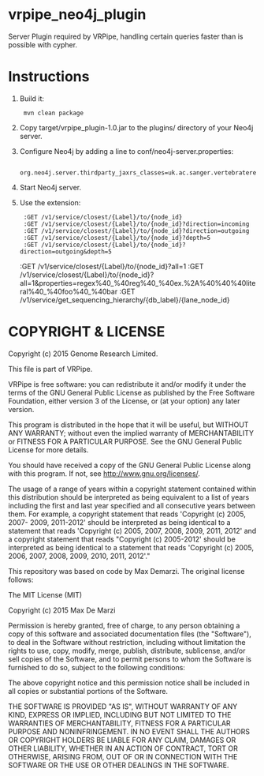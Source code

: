 # vrpipe_neo4j_plugin
Server Plugin required by VRPipe, handling certain queries faster than is possible with
cypher.

# Instructions

1. Build it:

        mvn clean package

2. Copy target/vrpipe_plugin-1.0.jar to the plugins/ directory of your Neo4j server.


3. Configure Neo4j by adding a line to conf/neo4j-server.properties:

        org.neo4j.server.thirdparty_jaxrs_classes=uk.ac.sanger.vertebrateresequencing=/v1
        
4. Start Neo4j server.

5. Use the extension:
        
        :GET /v1/service/closest/{Label}/to/{node_id}
        :GET /v1/service/closest/{Label}/to/{node_id}?direction=incoming
        :GET /v1/service/closest/{Label}/to/{node_id}?direction=outgoing
        :GET /v1/service/closest/{Label}/to/{node_id}?depth=5
        :GET /v1/service/closest/{Label}/to/{node_id}?direction=outgoing&depth=5
	:GET /v1/service/closest/{Label}/to/{node_id}?all=1
	:GET /v1/service/closest/{Label}/to/{node_id}?all=1&properties=regex%40_%40reg%40_%40ex.%2A%40%40%40literal%40_%40foo%40_%40bar
	:GET /v1/service/get_sequencing_hierarchy/{db_label}/{lane_node_id}
        
# COPYRIGHT & LICENSE

Copyright (c) 2015 Genome Research Limited.

This file is part of VRPipe.

VRPipe is free software: you can redistribute it and/or modify it under the
terms of the GNU General Public License as published by the Free Software
Foundation, either version 3 of the License, or (at your option) any later
version.

This program is distributed in the hope that it will be useful, but WITHOUT ANY
WARRANTY; without even the implied warranty of MERCHANTABILITY or FITNESS FOR A
PARTICULAR PURPOSE. See the GNU General Public License for more details.

You should have received a copy of the GNU General Public License along with
this program. If not, see http://www.gnu.org/licenses/.

The usage of a range of years within a copyright statement contained within this
distribution should be interpreted as being equivalent to a list of years
including the first and last year specified and all consecutive years between
them. For example, a copyright statement that reads 'Copyright (c) 2005, 2007-
2009, 2011-2012' should be interpreted as being identical to a statement that
reads 'Copyright (c) 2005, 2007, 2008, 2009, 2011, 2012' and a copyright
statement that reads "Copyright (c) 2005-2012' should be interpreted as being
identical to a statement that reads 'Copyright (c) 2005, 2006, 2007, 2008, 2009,
2010, 2011, 2012'."


This repository was based on code by Max Demarzi. The original license follows:

The MIT License (MIT)

Copyright (c) 2015 Max De Marzi

Permission is hereby granted, free of charge, to any person obtaining a copy
of this software and associated documentation files (the "Software"), to deal
in the Software without restriction, including without limitation the rights
to use, copy, modify, merge, publish, distribute, sublicense, and/or sell
copies of the Software, and to permit persons to whom the Software is
furnished to do so, subject to the following conditions:

The above copyright notice and this permission notice shall be included in all
copies or substantial portions of the Software.

THE SOFTWARE IS PROVIDED "AS IS", WITHOUT WARRANTY OF ANY KIND, EXPRESS OR
IMPLIED, INCLUDING BUT NOT LIMITED TO THE WARRANTIES OF MERCHANTABILITY,
FITNESS FOR A PARTICULAR PURPOSE AND NONINFRINGEMENT. IN NO EVENT SHALL THE
AUTHORS OR COPYRIGHT HOLDERS BE LIABLE FOR ANY CLAIM, DAMAGES OR OTHER
LIABILITY, WHETHER IN AN ACTION OF CONTRACT, TORT OR OTHERWISE, ARISING FROM,
OUT OF OR IN CONNECTION WITH THE SOFTWARE OR THE USE OR OTHER DEALINGS IN THE
SOFTWARE.
